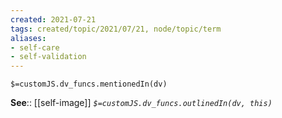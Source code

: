 ```yaml
---
created: 2021-07-21
tags: created/topic/2021/07/21, node/topic/term
aliases:
- self-care
- self-validation
---
```

`$=customJS.dv_funcs.mentionedIn(dv)`



**See**:: [[self-image]]
*`$=customJS.dv_funcs.outlinedIn(dv, this)`*
